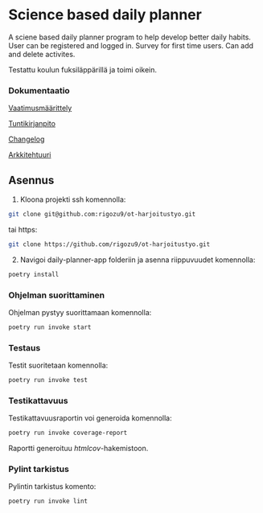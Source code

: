 # Science based daily planner

A sciene based daily planner program to help develop better daily habits. 
User can be registered and logged in.
Survey for first time users.
Can add and delete activites.

Testattu koulun fuksiläppärillä ja toimi oikein.

### Dokumentaatio

[Vaatimusmäärittely](https://github.com/rigozu9/ot-harjoitustyo/blob/main/daily-planner-app/dokumentaatio/vaatimusmaarittely.md)

[Tuntikirjanpito](https://github.com/rigozu9/ot-harjoitustyo/blob/main/daily-planner-app/dokumentaatio/tuntikirjanpito.md)

[Changelog](https://github.com/rigozu9/ot-harjoitustyo/blob/main/daily-planner-app/dokumentaatio/changelog.md)

[Arkkitehtuuri](https://github.com/rigozu9/ot-harjoitustyo/blob/main/daily-planner-app/dokumentaatio/arkkitehtuuri.md)


## Asennus

1. Kloona projekti ssh komennolla: 
```bash
git clone git@github.com:rigozu9/ot-harjoitustyo.git
```
tai https:
```bash
git clone https://github.com/rigozu9/ot-harjoitustyo.git
```
2. Navigoi daily-planner-app folderiin ja asenna riippuvuudet komennolla:

```bash
poetry install
```

### Ohjelman suorittaminen

Ohjelman pystyy suorittamaan komennolla:

```bash
poetry run invoke start
```

### Testaus

Testit suoritetaan komennolla:

```bash
poetry run invoke test
```

### Testikattavuus

Testikattavuusraportin voi generoida komennolla:

```bash
poetry run invoke coverage-report
```

Raportti generoituu _htmlcov_-hakemistoon.

### Pylint tarkistus

Pylintin tarkistus komento:

```bash
poetry run invoke lint
```